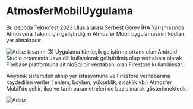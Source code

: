 # AtmosferMobilUygulama
Bu depoda Teknofest 2023 Uluslararası Serbest Görev İHA Yarışmasında Atmosvera Takımı için geliştirdiğim Atmosfer Mobil uygulamasının kodları yer almaktadır.

![Adsız tasarım (3)](https://github.com/user-attachments/assets/8326fc66-4d3a-41fc-be0c-7e884728dc0b)
Uygulama  tümleşik geliştirme ortamı olan Android Studio ortamında Java dili kullanılarak geliştirilmiş olup veritabanı olarak Firebase platformuna ait NoSql bir veritabanı olan Firestore kullanılmıştır.

Aviyonik sistemden alınıp yer istasyonuna ve Firestore veritabanına kaydedilen veriler ( enlem, boylam, yükseklik, sıcaklık vb.) Atmosfer Mobil'de şehir, ilçe ve tarih parametreleri de baz alınarak gösterilmektedir.

![Adsız](https://github.com/user-attachments/assets/ebd83dc8-1983-4cf6-8308-5d3f84294d4a)
